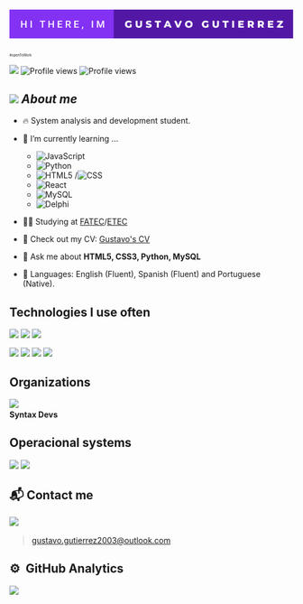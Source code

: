 # <img src="hi-there,-im-gustavo-gutierrez.svg">
<p style="font-size: 6px;">#openToWork</p>

<p align="left">
 <img style="width: 100px !important" src="http://ForTheBadge.com/images/badges/built-with-love.svg"/>
 <img src="https://komarev.com/ghpvc/?username=Gustavo2022003&color=green" alt="Profile views" /> 
 <img style="width: 110px !important" src="https://img.shields.io/github/followers/Gustavo2022003.svg?style=for-the-badge&logo=Follow&maxAge=2592000" alt="Profile views"/>
</p>

## <img height="40" src="https://emoji.gg/assets/emoji/7333-parrotdance.gif">&nbsp;***About me***

- 🔥 System analysis and development student.
- 🌱 I’m currently learning ...
  - ![JavaScript](https://img.shields.io/badge/-JavaScript-05122A?style=flat-square&logo=javascript)&nbsp;
  - ![Python](https://img.shields.io/badge/-Python-05122A?style=flat-square&logo=python)&nbsp;
  - ![HTML5](https://img.shields.io/badge/-HTML-05122A?style=flat-square&logo=html5)&nbsp;/![CSS](https://img.shields.io/badge/-CSS-05122A?style=flat-square&logo=css3)&nbsp;
  - ![React](https://img.shields.io/badge/-ReactNative-05122A?style=flat-square&logo=react)&nbsp;
  - ![MySQL](https://img.shields.io/badge/-MySQL-05122A?style=flat-square&logo=mysql)&nbsp;
  - ![Delphi](https://img.shields.io/badge/-Delphi-05122A?style=flat-square&logo=delphi)&nbsp;

- 👨‍💻 Studying at [FATEC](https://fatecmm.edu.br/)/[ETEC](https://www.pfalves.com.br/)

- 📑 Check out my CV: [Gustavo's CV](https://curriculum-gustavo.netlify.app/)

- 💬 Ask me about **HTML5, CSS3, Python, MySQL**

- 📖 Languages: English (Fluent), Spanish (Fluent) and Portuguese (Native).

## Technologies I use often

<p>
  <img src="https://img.shields.io/badge/Python-4ea6d9?style=for-the-badge&logo=python&logoColor=white">
  <img src="https://img.shields.io/badge/HTML-e38914?style=for-the-badge&logo=html5&logoColor=white">
  <img src="https://img.shields.io/badge/CSS-1a4fc9?&style=for-the-badge&logo=css3&logoColor=white">
</p>

<p>
  <img src="https://img.shields.io/badge/JavaScript-F7DF1E?style=for-the-badge&logo=javascript&logoColor=black">
  <img src="https://img.shields.io/badge/Bootstrap-8c4ed9?style=for-the-badge&logo=bootstrap&logoColor=white">
  <img src="https://img.shields.io/badge/MySQL-3776AB?style=for-the-badge&logo=mysql&logoColor=white">
  <img src="https://img.shields.io/badge/PHP-3776AB?style=for-the-badge&logo=php&logoColor=white">
</p>

## Organizations
<a src="https://github.com/Syntax-Developers"><img style="width: 80px" src="https://avatars.githubusercontent.com/u/108991570?s=400&u=69d0ab26820e2b1094fade8877f6892f06e1639c&v=4"></a>
<br>
**Syntax Devs**

## Operacional systems
<p>
 <img src="https://img.shields.io/badge/Windows-0077B5?style=for-the-badge&logo=windows&logoColor=white">
 <img src="https://img.shields.io/badge/Ubuntu-0077B5?style=for-the-badge&logo=ubuntu&logoColor=white">
</p>

## 📬 Contact me

<a href="https://www.linkedin.com/in/gustavo-gutierrez-9b101b19b/" target="_blank"><img src="https://img.shields.io/badge/LinkedIn-0077B5?style=for-the-badge&logo=linkedin&logoColor=white"></a>

> gustavo.gutierrez2003@outlook.com

## ⚙️ &nbsp;GitHub Analytics

<div>
    <a href="https://github.com/Gustavo2022003">
    <img height="180em" src="https://github-readme-stats.vercel.app/api?username=Gustavo2022003&show_icons=true&theme=tokyonight&include_all_commits=true&count_private-true">
</div>
